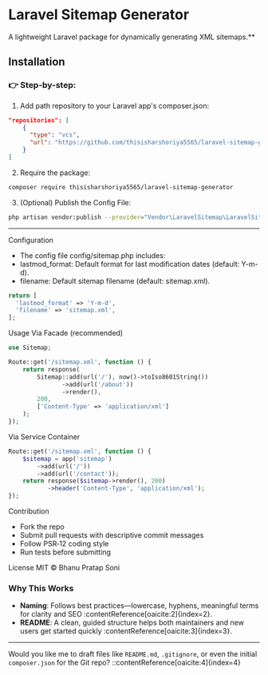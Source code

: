 # Laravel Sitemap Generator
A lightweight Laravel package for dynamically generating XML sitemaps.**

## Installation

### 👉 Step-by-step:
1. Add path repository to your Laravel app's composer.json:
```json
"repositories": [
    {
      "type": "vcs",
      "url": "https://github.com/thisisharshoriya5565/laravel-sitemap-generator"
    }
]
```
2. Require the package:
```bash
composer require thisisharshoriya5565/laravel-sitemap-generator
```

3. (Optional) Publish the Config File:
```bash
php artisan vendor:publish --provider="Vendor\LaravelSitemap\LaravelSitemapServiceProvider" --tag="config"
```

---
Configuration
  - The config file config/sitemap.php includes:
  - lastmod_format: Default format for last modification dates (default: Y-m-d).
  - filename: Default sitemap filename (default: sitemap.xml).

```php
return [
  'lastmod_format' => 'Y-m-d',
  'filename' => 'sitemap.xml',
];
```

Usage
Via Facade (recommended)
```php
use Sitemap;

Route::get('/sitemap.xml', function () {
    return response(
        Sitemap::add(url('/'), now()->toIso8601String())
               ->add(url('/about'))
               ->render(),
        200,
        ['Content-Type' => 'application/xml']
    );
});
```

Via Service Container
```php
Route::get('/sitemap.xml', function () {
    $sitemap = app('sitemap')
        ->add(url('/'))
        ->add(url('/contact'));
    return response($sitemap->render(), 200)
           ->header('Content-Type', 'application/xml');
});
```

Contribution
  - Fork the repo
  - Submit pull requests with descriptive commit messages
  - Follow PSR‑12 coding style
  - Run tests before submitting

License
MIT © Bhanu Pratap Soni

###  Why This Works

- **Naming**: Follows best practices—lowercase, hyphens, meaningful terms for clarity and SEO :contentReference[oaicite:2]{index=2}.  
- **README**: A clean, guided structure helps both maintainers and new users get started quickly :contentReference[oaicite:3]{index=3}.

---

Would you like me to draft files like `README.md`, `.gitignore`, or even the initial `composer.json` for the Git repo?
::contentReference[oaicite:4]{index=4}








